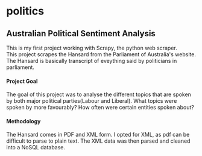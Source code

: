 # politics
## Australian Political Sentiment Analysis

This is my first project working with Scrapy, the python web scraper.<br>This project scrapes the Hansard from the Parliament of Australia's website. The Hansard is basically transcript of eveything said by politicians in parliament.
#### Project Goal
The goal of this project was to analyse the different topics that are spoken by both major political parties(Labour and Liberal). What topics were spoken by more favourably? How often were certain entities spoken about?
#### Methodology
The Hansard comes in PDF and XML form. I opted for XML, as pdf can be difficult to parse to plain text. The XML data was then parsed and cleaned into a NoSQL database.   
